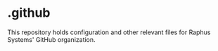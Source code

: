 # .github

This repository holds configuration and other relevant files for Raphus Systems' GitHub organization.